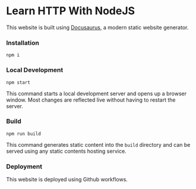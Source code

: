 # Learn HTTP With NodeJS

This website is built using [Docusaurus](https://docusaurus.io/), a modern static website generator.

### Installation

```
npm i
```

### Local Development

```
npm start
```

This command starts a local development server and opens up a browser window. Most changes are reflected live without having to restart the server.

### Build

```
npm run build
```

This command generates static content into the `build` directory and can be served using any static contents hosting service.

### Deployment

This website is deployed using Github workflows.
